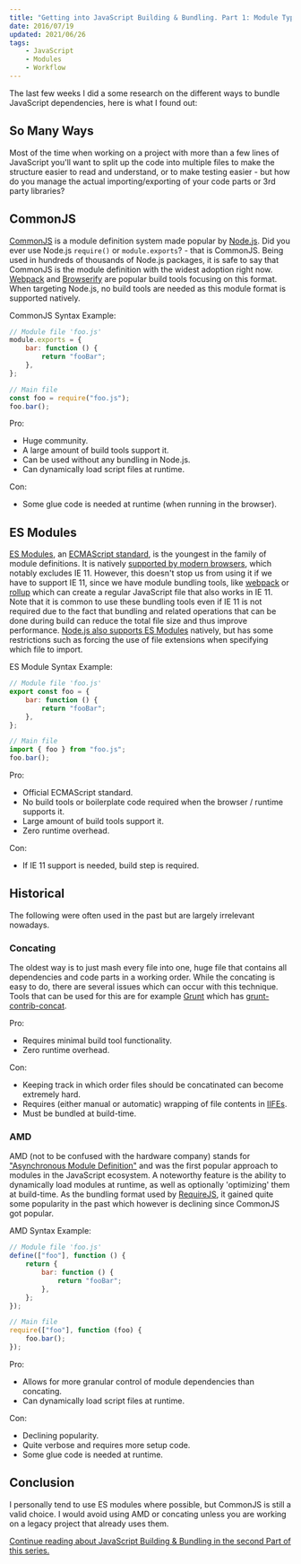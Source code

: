 ```yaml
---
title: "Getting into JavaScript Building & Bundling. Part 1: Module Types"
date: 2016/07/19
updated: 2021/06/26
tags:
    - JavaScript
    - Modules
    - Workflow
---
```


The last few weeks I did a some research on the different ways to bundle JavaScript dependencies, here is what I found out:

## So Many Ways

Most of the time when working on a project with more than a few lines of JavaScript you'll want to split up the code into multiple files to make the structure easier to read and understand, or to make testing easier - but how do you manage the actual importing/exporting of your code parts or 3rd party libraries?

<!-- more -->

## CommonJS

[CommonJS](https://en.wikipedia.org/wiki/CommonJS) is a module definition system made popular by [Node.js](https://nodejs.org/en/). Did you ever use Node.js `require()` or `module.exports`? - that is CommonJS. Being used in hundreds of thousands of Node.js packages, it is safe to say that CommonJS is the module definition with the widest adoption right now. [Webpack](https://webpack.js.org/) and [Browserify](https://browserify.org/) are popular build tools focusing on this format. When targeting Node.js, no build tools are needed as this module format is supported natively.

CommonJS Syntax Example:

```js
// Module file 'foo.js'
module.exports = {
    bar: function () {
        return "fooBar";
    },
};
```

```js
// Main file
const foo = require("foo.js");
foo.bar();
```

Pro:

-   Huge community.
-   A large amount of build tools support it.
-   Can be used without any bundling in Node.js.
-   Can dynamically load script files at runtime.

Con:

-   Some glue code is needed at runtime (when running in the browser).

## ES Modules

[ES Modules](https://developer.mozilla.org/en-US/docs/Web/JavaScript/Guide/Modules), an [ECMAScript standard](https://tc39.es/ecma262/#sec-modules), is the youngest in the family of module definitions. It is natively [supported by modern browsers](https://developer.mozilla.org/en/docs/web/JavaScript/reference/statements/import#Browser_compatibility), which notably excludes IE 11. However, this doesn't stop us from using it if we have to support IE 11, since we have module bundling tools, like [webpack](https://webpack.js.org/) or [rollup](https://rollupjs.org/guide/en/) which can create a regular JavaScript file that also works in IE 11. Note that it is common to use these bundling tools even if IE 11 is not required due to the fact that bundling and related operations that can be done during build can reduce the total file size and thus improve performance. [Node.js also supports ES Modules](https://nodejs.org/api/esm.html) natively, but has some restrictions such as forcing the use of file extensions when specifying which file to import.

ES Module Syntax Example:

```js
// Module file 'foo.js'
export const foo = {
    bar: function () {
        return "fooBar";
    },
};
```

```js
// Main file
import { foo } from "foo.js";
foo.bar();
```

Pro:

-   Official ECMAScript standard.
-   No build tools or boilerplate code required when the browser / runtime supports it.
-   Large amount of build tools support it.
-   Zero runtime overhead.

Con:

-   If IE 11 support is needed, build step is required.

## Historical

The following were often used in the past but are largely irrelevant nowadays.

### Concating

The oldest way is to just mash every file into one, huge file that contains all dependencies and code parts in a working order. While the concating is easy to do, there are several issues which can occur with this technique.
Tools that can be used for this are for example [Grunt](https://gruntjs.com/) which has [grunt-contrib-concat](https://github.com/gruntjs/grunt-contrib-concat).

Pro:

-   Requires minimal build tool functionality.
-   Zero runtime overhead.

Con:

-   Keeping track in which order files should be concatinated can become extremely hard.
-   Requires (either manual or automatic) wrapping of file contents in [IIFEs](https://developer.mozilla.org/en-US/docs/Glossary/IIFE).
-   Must be bundled at build-time.

### AMD

AMD (not to be confused with the hardware company) stands for ["Asynchronous Module Definition"](http://requireJS.org/docs/whyamd.html#amd) and was the first popular approach to modules in the JavaScript ecosystem. A noteworthy feature is the ability to dynamically load modules at runtime, as well as optionally 'optimizing' them at build-time. As the bundling format used by [RequireJS](http://requireJS.org/), it gained quite some popularity in the past which however is declining since CommonJS got popular.

AMD Syntax Example:

```js
// Module file 'foo.js'
define(["foo"], function () {
    return {
        bar: function () {
            return "fooBar";
        },
    };
});
```

```js
// Main file
require(["foo"], function (foo) {
    foo.bar();
});
```

Pro:

-   Allows for more granular control of module dependencies than concating.
-   Can dynamically load script files at runtime.

Con:

-   Declining popularity.
-   Quite verbose and requires more setup code.
-   Some glue code is needed at runtime.

## Conclusion

I personally tend to use ES modules where possible, but CommonJS is still a valid choice. I would avoid using AMD or concating unless you are working on a legacy project that already uses them.

[Continue reading about JavaScript Building & Bundling in the second Part of this series.](https://rilling.dev/getting-into-javascript-building-and-bundling-part-2-bundling-tools)
